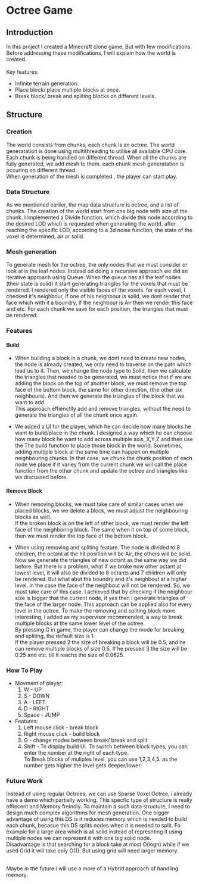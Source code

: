# Octree Game

## Introduction
In this project I created a Minecraft clone game. But with few modifications. Before addressing these modifications, I will explain how the world is created.<br /><br />
Key features:
- Infinite terrain generation.
- Place block/ place multiple blocks at once.
- Break block/ break and spliting blocks on different levels.

## Structure
### Creation
The world consists from chunks, each chunk is an octree. The world generatation is done using multithreading to utilise all available CPU core.<br />
Each chunk is being handled on different thread. When all the chunks are fully generated, we add mesh to them. each chunk mesh generatation is occuring on different thread.<br /> When generation of the mesh is completed , the player can start play.

### Data Structure
As we mentioned earlier, the map data structure is octree, and a list of chunks. The creation of the world start from one big node with size of the chunk. I implemented a Divide function, which divide this node according to the desired LOD which is requested when generating the world. after reaching the specific LOD, according to a 3d noise function, the state of the voxel is determined, air or solid.
### Mesh generation
To generate mesh for the octree, the only nodes that we must consider or look at is the leaf nodes. Instead od doing a recursive approach we did an iterative approach using Queue. When the queue has all the leaf nodes (their state is solid) it start generating triangles for the voxels that must be rendered. I rendered only the visible faces of the voxels. for each voxel, I checked it's neighbour, if one of his neighbour is solid, we dont render that face which with it a boundry, if the neighbour is Air then we render this face and etc. For each chunk we save for each position, the triangles that must be rendered.

### Features

#### Build
- When building a block in a chunk, we dont need to create new nodes, the node is already created, we only need to traverse on the path which lead us to it. Then, we change the node type to Solid, then we calculate the triangles that needed to be generated, we must notice that if we are adding the block on the top of another block, we must remove the top face of the bottom block, the same for other direction, (the other six neighbours). And then we generate the triangles of the block that we want to add. <br />This approach effienctlly add and remove triangles, without the need to generate the triangles of all the chunk once again. <br />

- We added a UI for the player, which he can decide how many blocks he want to build/place in the chunk. I designed a way which he can choose how many block he want to add across multiple axis, X,Y,Z and then use the The build function to place those block in the world. Sometimes, adding multiple block at the same time can happen on multiple neighbouring chunks. In that case, we chunk the chunk position of each node we place if it variey from the current chunk we will call the place function from the other chunk and update the octree and triangles like we discussed before.

#### Remove Block

- When removing blocks, we must take care of similar cases when we placed blocks, we we delete a block, we must adjust the neighbouring blocks as well. <br /> If the broken block is on the left of other block, we must render the left face of the neighboring block. The same when it on top of some block, then we must render the top face of the bottom block.

- When using removing and spliting feature. The node is divided to 8 children, the octant at the hit position will be Air, the others will be solid. Now we generate the triangles of new octant as the same way we did before. But there is a problem, what if we broke now other octant at lowest level, it will also be divided to 8 octants and 7 children will only be rendered. But what abut the boundry and it's neighbout at a higher level. in the case the face of the neighbout will not be rendered. So, we must take care of this case. I achieved that by checking if the neighbour size is bigger that the current node, if yes then i generate triangles of the face of the larger node. This approach can be applied also for every level in the octree. To make the removing and spliting block more interesting, I added as my supervisor recommended, a way to break multiple blocks at the same lower level of the octree.<br /> By pressing G in game, the player can change the mode for breaking and spliting, the default size is 1. <br />
If the player pressed 2 the size of breaking a block will be 0.5, and he can remove multiple blocks of size 0.5, If he pressed 3 the size will be 0.25 and etc. till it reachs the size of 0.0625.



### How To Play

- Movment of player:
    1. W - UP
    2. S - DOWN
    3. A - LEFT
    4. D - RIGHT
    5. Space - JUMP
- Features:
    1. Left mouse click - break block
    2. Right mouse click - build block
    3. G - change modes between break/ break and split
    4. Shift - To display build UI.
To switch between block types, you can enter the number at the right of each type. <br />
To Break blocks of muliples level, you can use 1,2,3,4,5. as the number gets higher the level gets deeper/lower.


### Future Work

Instead of using regular Octrees, we can use Sparse Voxel Octree, i already have a demo which partially working. This specfic type of structure is really effiecent and Memory freindly. To maintain a such data structure, I need to design much complex algorithms for mesh generation. One bigger advantage of using this DS is it reduces memory which is needed to build each chunk, becasue this DS splits nodes when it is needed to split. Fo example for a large area which is all solid instead of represnting it using multiple nodes we can represent it with one big solid node. <br /> Disadvantage is that searching for a block take at most O(logn) while if we used Grid it will take only O(1). But using grid will need larger memory.

<br />
Maybe in the future i will use a more of a Hybrid approach of handling memory.


